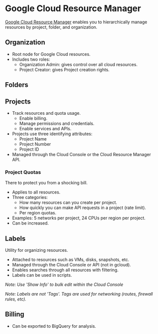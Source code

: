 # Google Cloud Resource Manager

[Google Cloud Resource Manager](https://cloud.google.com/resource-manager/) enables you to hierarchically manage resources by project, folder, and organization.

## Organization

* Root node for Google Cloud resources.
* Includes two roles:
  * Organization Admin: gives control over all cloud resources.
  * Project Creator: gives Project creation rights.

## Folders

## Projects

* Track resources and quota usage.
  * Enable billing.
  * Manage permissions and credentials.
  * Enable services and APIs.
* Projects use three identifying attributes:
  * Project Name
  * Project Number
  * Project ID
* Managed through the Cloud Console or the Cloud Resource Manager API.

### Project Quotas

There to protect you from a shocking bill.

* Applies to all resources.
* Three categories:
  * How many resources can you create per project.
  * How quickly you can make API requests in a project (rate limit).
  * Per region quotas.
* Examples: 5 networks per project, 24 CPUs per region per project.
* Can be increased.

## Labels

Utility for organizing resources.

* Attached to resources such as VMs, disks, snapshots, etc.
* Managed through the Cloud Console or API (not in gcloud).
* Enables searches through all resources with filtering.
* Labels can be used in scripts.

_Note: Use 'Show Info' to bulk edit within the Cloud Console_

_Note: Labels are not 'Tags'. Tags are used for networking (routes, firewall rules, etc)._

## Billing

* Can be exported to BigQuery for analysis.
